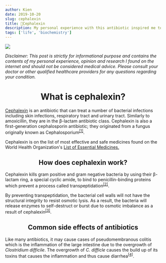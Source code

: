 ```yaml
---
author: Kien
date: 2019-10-20
slug: cephalexin
title: 💊Cephalexin
description: My personal experience with this antibiotic inspired me to write a bite-sized explanation on how cephalexin works.
tags: ['life', 'biochemistry']
---
```


![](https://images.unsplash.com/photo-1501740326664-5571ff5e30a6?ixlib=rb-1.2.1&ixid=eyJhcHBfaWQiOjEyMDd9&auto=format&fit=crop&w=3153&q=80)

_Disclaimer: This post is strictly for informational purpose and contains the contents of my personal experience, opinion and research I found on the internet and should not be considered medical advice. Please consult your doctor or other qualified healthcare providers for any questions regarding your condition._

# <center>What is cephalexin?</center>

<p><a href="https://www.drugs.com/cephalexin.html" target="_blank">Cephalexin</a> is an antibiotic that can treat a number of bacterial infections including skin infections, respiratory tract and urinary tract. Similarly to amoxicillin, they are in the β-lactam antibiotic class. Cephalexin is also a first-generation cephalosporin antibiotic; they originated from a fungus originally known as Cephalosporium<sup><a href="https://www.medicinenet.com/cephalexin/article.htm" target="_blank">[1]</a></sup>.</p>

<p>Cephalexin is on the list of most effective and safe medicines found on the World Health Organization's <a href="https://www.who.int/medicines/publications/essentialmedicines/en/" target="_blank">List of Essential Medicines.</a></p>

## <center>How does cephalexin work?</center>

Cephalexin kills gram positive and gram negative bacteria by using their β-lactam ring, a special cyclic amide, to bind to penicillin-binding proteins which prevent a process called transpeptidation<sup><a href="https://bio.libretexts.org/Bookshelves/Microbiology/Book%3A_Microbiology_(Kaiser)/Unit_1%3A_Introduction_to_Microbiology_and_Prokaryotic_Cell_Anatomy/2%3A_The_Prokaryotic_Cell_-_Bacteria/2.3%3A_The_Peptidoglycan_Cell_Wall" target="_blank">[2]</a></sup>.

By preventing transpeptidation, the bacterial cell walls will not have the structural integrity to resist osmotic lysis. As a result, the bacteria will release enzymes to self-destruct or burst due to osmotic imbalance as a result of cephalexin<sup><a href="https://pubchem.ncbi.nlm.nih.gov/compound/Cephalexin" target="_blank">[3]</a></sup>.

## <center>Common side effects of antibiotics</center>

Like many antibiotics, it may cause cases of pseudomembranous colitis which is the inflammation of the large intestine due to the overgrowth of _Clostridium difficile_. The overgrowth of _C. difficle_ causes the build up of its toxins that causes the inflammation and thus cause diarrhea<sup><a href="https://www.ncbi.nlm.nih.gov/pmc/articles/PMC4402243/" target="_blank">[4]</a></sup>.
